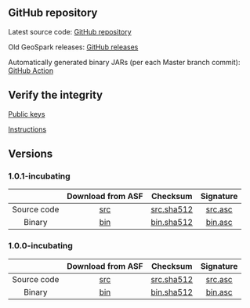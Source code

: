 ## GitHub repository

Latest source code: [GitHub repository](https://github.com/apache/incubator-sedona/)

Old GeoSpark releases: [GitHub releases](https://github.com/apache/incubator-sedona/releases)

Automatically generated binary JARs (per each Master branch commit): [GitHub Action](https://github.com/apache/incubator-sedona/actions?query=workflow%3A%22Scala+and+Java+build%22)

## Verify the integrity

[Public keys](https://downloads.apache.org/incubator/sedona/KEYS)

[Instructions](https://www.apache.org/info/verification.html)

## Versions

### 1.0.1-incubating

| | Download from ASF | Checksum | Signature |
|:-----------------:|:--------:|:--------:|:---------:|
|    Source code    |    [src](https://www.apache.org/dyn/closer.lua/incubator/sedona/1.0.1-incubating/apache-sedona-1.0.1-incubating-src.tar.gz)      |     [src.sha512](https://downloads.apache.org/incubator/sedona/1.0.1-incubating/apache-sedona-1.0.1-incubating-src.tar.gz.sha512)     |     [src.asc](https://downloads.apache.org/incubator/sedona/1.0.1-incubating/apache-sedona-1.0.1-incubating-src.tar.gz.asc)      |
|       Binary      |    [bin](https://www.apache.org/dyn/closer.lua/incubator/sedona/1.0.1-incubating/apache-sedona-1.0.1-incubating-bin.tar.gz)      |     [bin.sha512](https://downloads.apache.org/incubator/sedona/1.0.1-incubating/apache-sedona-1.0.1-incubating-bin.tar.gz.sha512)     |     [bin.asc](https://downloads.apache.org/incubator/sedona/1.0.1-incubating/apache-sedona-1.0.1-incubating-bin.tar.gz.asc)      |

### 1.0.0-incubating

| | Download from ASF | Checksum | Signature |
|:-----------------:|:--------:|:--------:|:---------:|
|    Source code    |    [src](https://www.apache.org/dyn/closer.lua/incubator/sedona/1.0.0-incubating/apache-sedona-1.0.0-incubating-src.tar.gz)      |     [src.sha512](https://downloads.apache.org/incubator/sedona/1.0.0-incubating/apache-sedona-1.0.0-incubating-src.tar.gz.sha512)     |     [src.asc](https://downloads.apache.org/incubator/sedona/1.0.0-incubating/apache-sedona-1.0.0-incubating-src.tar.gz.asc)      |
|       Binary      |    [bin](https://www.apache.org/dyn/closer.lua/incubator/sedona/1.0.0-incubating/apache-sedona-1.0.0-incubating-bin.tar.gz)      |     [bin.sha512](https://downloads.apache.org/incubator/sedona/1.0.0-incubating/apache-sedona-1.0.0-incubating-bin.tar.gz.sha512)     |     [bin.asc](https://downloads.apache.org/incubator/sedona/1.0.0-incubating/apache-sedona-1.0.0-incubating-bin.tar.gz.asc) 